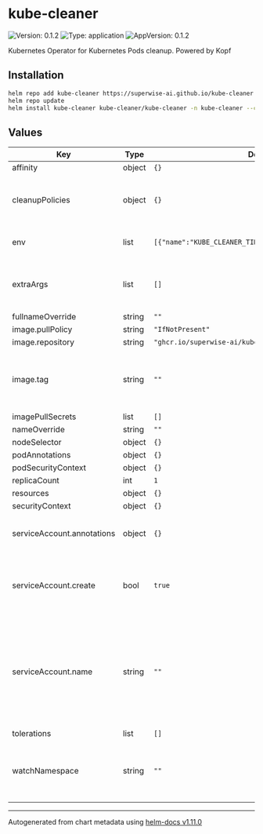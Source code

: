 # kube-cleaner

![Version: 0.1.2](https://img.shields.io/badge/Version-0.1.2-informational?style=flat-square) ![Type: application](https://img.shields.io/badge/Type-application-informational?style=flat-square) ![AppVersion: 0.1.2](https://img.shields.io/badge/AppVersion-0.1.2-informational?style=flat-square)

Kubernetes Operator for Kubernetes Pods cleanup. Powered by Kopf

## Installation
```sh
helm repo add kube-cleaner https://superwise-ai.github.io/kube-cleaner
helm repo update
helm install kube-cleaner kube-cleaner/kube-cleaner -n kube-cleaner --create-namespace
```

## Values

| Key | Type | Default | Description |
|-----|------|---------|-------------|
| affinity | object | `{}` |  |
| cleanupPolicies | object | `{}` | Create cleanup policies using the chart |
| env | list | `[{"name":"KUBE_CLEANER_TIMER_INTERVAL","value":"300"}]` | Environment variables to inject |
| extraArgs | list | `[]` | Additional command line arguments to pass |
| fullnameOverride | string | `""` |  |
| image.pullPolicy | string | `"IfNotPresent"` |  |
| image.repository | string | `"ghcr.io/superwise-ai/kube-cleaner"` |  |
| image.tag | string | `""` | Overrides the image tag whose default is the chart appVersion. |
| imagePullSecrets | list | `[]` |  |
| nameOverride | string | `""` |  |
| nodeSelector | object | `{}` |  |
| podAnnotations | object | `{}` |  |
| podSecurityContext | object | `{}` |  |
| replicaCount | int | `1` |  |
| resources | object | `{}` |  |
| securityContext | object | `{}` |  |
| serviceAccount.annotations | object | `{}` | Annotations to add to the service account |
| serviceAccount.create | bool | `true` | Specifies whether a service account should be created |
| serviceAccount.name | string | `""` | The name of the service account to use. If not set and create is true, a name is generated using the fullname template |
| tolerations | list | `[]` |  |
| watchNamespace | string | `""` | Namespace to watch. If not provided, the controller will watch all namespaces. |

----------------------------------------------
Autogenerated from chart metadata using [helm-docs v1.11.0](https://github.com/norwoodj/helm-docs/releases/v1.11.0)
